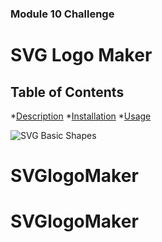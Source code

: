 ### Module 10 Challenge 
# SVG Logo Maker

## Table of Contents
*[Description](#description)
*[Installation](#installation)
*[Usage](#usage)



![SVG Basic Shapes](https://developer.mozilla.org/en-US/docs/Web/SVG/Tutorial/Basic_Shapes)
# SVGlogoMaker
# SVGlogoMaker
